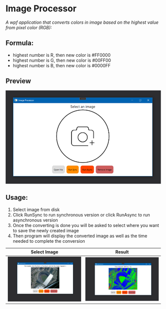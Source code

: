 # Image Processor

*A wpf application that converts colors in image based on the highest value from pixel color (RGB):*

## Formula:
  * highest number is R, then new color is #FF0000
  * highest number is G, then new color is #00FF00
  * highest number is B, then new color is #0000FF
    
## Preview
![Paste Image](https://github.com/AdrianGajewskiDev/ImageProcessor/blob/main/assets/preview1.PNG)

## Usage:
1. Select image from disk
2. Click RunSync to run synchronous version or click RunAsync to run asynchronous version
3. Once the converting is done you will be asked to select where you want to save the newly created image
4. Then program will display the converted image as well as the time needed to complete the conversion


Select Image           |  Result
:-------------------------:|:-------------------------:
![](https://github.com/AdrianGajewskiDev/ImageProcessor/blob/main/assets/preview2.PNG)|![](https://github.com/AdrianGajewskiDev/ImageProcessor/blob/main/assets/preview2c.PNG)

